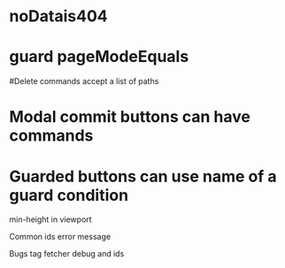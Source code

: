 # noDatais404

# guard pageModeEquals

#Delete commands accept a list of paths

# Modal commit buttons can have commands

# Guarded buttons can use name of a guard condition

min-height in viewport

Common ids error message

Bugs
 tag fetcher debug and ids
